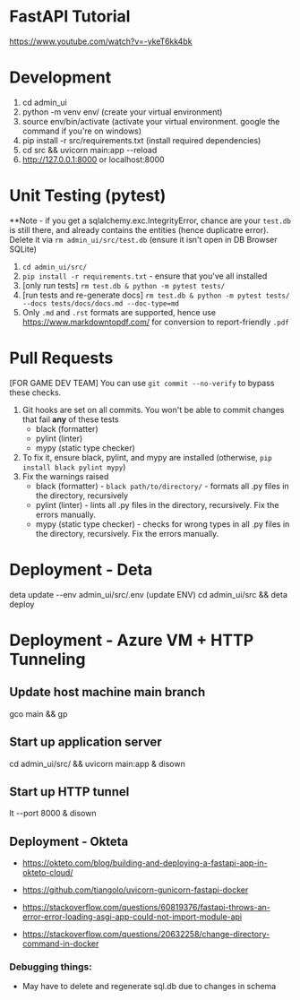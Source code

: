 # FastAPI Tutorial

https://www.youtube.com/watch?v=-ykeT6kk4bk

# Development

1. cd admin_ui
2. python -m venv env/ (create your virtual environment)
3. source env/bin/activate (activate your virtual environment. google the command if you're on windows)
4. pip install -r src/requirements.txt (install required dependencies)
5. cd src && uvicorn main:app --reload
6. http://127.0.0.1:8000 or localhost:8000

# Unit Testing (pytest)

\*\*Note - if you get a sqlalchemy.exc.IntegrityError, chance are your `test.db` is still there, and already contains the entities (hence duplicatre error). Delete it via `rm admin_ui/src/test.db` (ensure it isn't open in DB Browser SQLite)

1. `cd admin_ui/src/`
2. `pip install -r requirements.txt` - ensure that you've all installed
3. [only run tests] `rm test.db & python -m pytest tests/`
4. [run tests and re-generate docs] `rm test.db & python -m pytest tests/ --docs tests/docs/docs.md --doc-type=md`
5. Only `.md` and `.rst` formats are supported, hence use https://www.markdowntopdf.com/ for conversion to report-friendly `.pdf`

# Pull Requests

[FOR GAME DEV TEAM] You can use `git commit --no-verify` to bypass these checks.

1. Git hooks are set on all commits. You won't be able to commit changes that fail **any** of these tests
   - black (formatter)
   - pylint (linter)
   - mypy (static type checker)
2. To fix it, ensure black, pylint, and mypy are installed (otherwise, `pip install black pylint mypy`)
3. Fix the warnings raised
   - black (formatter) - `black path/to/directory/` - formats all .py files in the directory, recursively
   - pylint (linter) - lints all .py files in the directory, recursively. Fix the errors manually.
   - mypy (static type checker) - checks for wrong types in all .py files in the directory, recursively. Fix the errors manually.

# Deployment - Deta

deta update --env admin_ui/src/.env (update ENV)
cd admin_ui/src && deta deploy

# Deployment - Azure VM + HTTP Tunneling

## Update host machine main branch

gco main && gp

## Start up application server

cd admin_ui/src/ && uvicorn main:app &
disown

## Start up HTTP tunnel

lt --port 8000 &
disown

## Deployment - Okteta

- https://okteto.com/blog/building-and-deploying-a-fastapi-app-in-okteto-cloud/
- https://github.com/tiangolo/uvicorn-gunicorn-fastapi-docker

- https://stackoverflow.com/questions/60819376/fastapi-throws-an-error-error-loading-asgi-app-could-not-import-module-api
- https://stackoverflow.com/questions/20632258/change-directory-command-in-docker

### Debugging things:

- May have to delete and regenerate sql.db due to changes in schema
